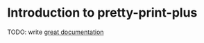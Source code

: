 # Introduction to pretty-print-plus

TODO: write [great documentation](http://jacobian.org/writing/what-to-write/)
